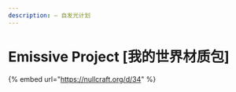 ```yaml
---
description: — 自发光计划
---
```


# Emissive Project \[我的世界材质包]

{% embed url="https://nullcraft.org/d/34" %}
